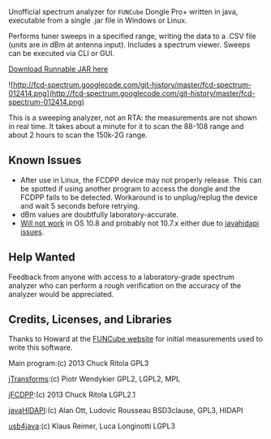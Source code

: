 Unofficial spectrum analyzer for `FUNCube` Dongle Pro+ written in java, executable from a single .jar file in Windows or Linux.

Performs tuner sweeps in a specified range, writing the data to a .CSV file (units are in dBm at antenna input). Includes a spectrum viewer. Sweeps can be executed via CLI or GUI.

[Download Runnable JAR here](https://docs.google.com/file/d/0BxvD4PHJkNOnLWZRSks0UEVvWmM/edit?usp=sharing)

![http://fcd-spectrum.googlecode.com/git-history/master/fcd-spectrum-012414.png](http://fcd-spectrum.googlecode.com/git-history/master/fcd-spectrum-012414.png)

This is a sweeping analyzer, not an RTA: the measurements are not shown in real time. It takes about a minute for it to scan the 88-108 range and about 2 hours to scan the 150k-2G range.

## Known Issues ##
  * After use in Linux, the FCDPP device may not properly release. This can be spotted if using another program to access the dongle and the FCDPP fails to be detected. Workaround is to unplug/replug the device and wait 5 seconds before retrying.
  * dBm values are doubtfully laboratory-accurate.
  * [Will not work](http://code.google.com/p/fcd-spectrum/issues/detail?id=4) in OS 10.8 and probably not 10.7.x either due to [javahidapi issues](http://code.google.com/p/javahidapi/issues/detail?id=44).

## Help Wanted ##
Feedback from anyone with access to a laboratory-grade spectrum analyzer who can perform a rough verification on the accuracy of the analyzer would be appreciated.

## Credits, Licenses, and Libraries ##
Thanks to Howard at the [FUNCube website](http://www.funcubedongle.com/) for initial measurements used to write this software.

Main program:(c) 2013 Chuck Ritola GPL3

[jTransforms](http://sites.google.com/site/piotrwendykier/software/jtransforms):(c) Piotr Wendykier GPL2, LGPL2, MPL

[jFCDPP](https://code.google.com/p/jfcdpp/):(c) 2013 Chuck Ritola LGPL2.1

[javaHIDAPI](http://code.google.com/p/javahidapi):(c) Alan Ott, Ludovic Rousseau BSD3clause, GPL3, HIDAPI

[usb4java](http://www.usb4java.org):(c) Klaus Reimer, Luca Longinotti LGPL3